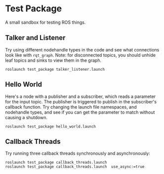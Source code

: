# Test Package

A small sandbox for testing ROS things.

## Talker and Listener

Try using different nodehandle types in the code and see what connections look like with `rqt_graph`. Note: for disconnected topics, you should unhide leaf topics and sinks to view them in the graph.

```
roslaunch test_package talker_listener.launch
```

## Hello World

Here's a node with a publisher and a subscriber, which reads a parameter for the input topic. The publisher is triggered to publish in the subscriber's callback function. Try changing the launch file namespaces, and nodehandle types, and see if you can get the parameter to match without causing a shutdown.

```
roslaunch test_package hello_world.launch
```

## Callback Threads

Try running three callback threads synchronously and asynchronously:

```
roslaunch test_package callback_threads.launch
roslaunch test_package callback_threads.launch  use_async:=true
```